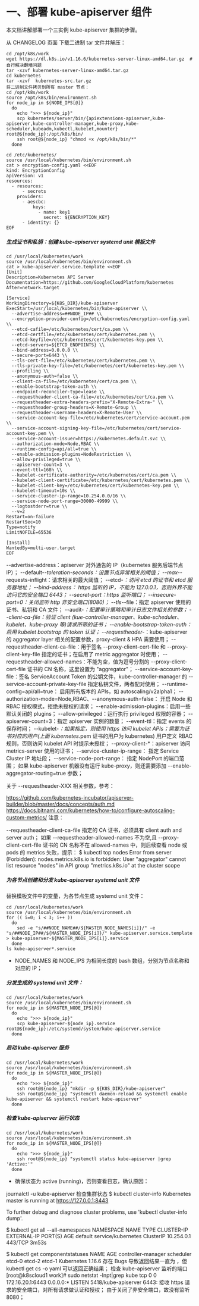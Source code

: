 #  一、部署 kube-apiserver 组件
本文档讲解部署一个三实例 kube-apiserver 集群的步骤。

从 CHANGELOG 页面 下载二进制 tar 文件并解压：
```
cd /opt/k8s/work
wget https://dl.k8s.io/v1.16.6/kubernetes-server-linux-amd64.tar.gz  # 自行解决翻墙问题
tar -xzvf kubernetes-server-linux-amd64.tar.gz
cd kubernetes
tar -xzvf  kubernetes-src.tar.gz
将二进制文件拷贝到所有 master 节点：
cd /opt/k8s/work
source /opt/k8s/bin/environment.sh
for node_ip in ${NODE_IPS[@]}
  do
    echo ">>> ${node_ip}"
    scp kubernetes/server/bin/{apiextensions-apiserver,kube-apiserver,kube-controller-manager,kube-proxy,kube-scheduler,kubeadm,kubectl,kubelet,mounter} root@${node_ip}:/opt/k8s/bin/
    ssh root@${node_ip} "chmod +x /opt/k8s/bin/*"
  done
```  

```
cd /etc/kubernetes/
source /usr/local/kubernetes/bin/environment.sh
cat > encryption-config.yaml <<EOF
kind: EncryptionConfig
apiVersion: v1
resources:
  - resources:
      - secrets
    providers:
      - aescbc:
          keys:
            - name: key1
              secret: ${ENCRYPTION_KEY}
      - identity: {}
EOF
```





##### 生成证书和私钥：创建 kube-apiserver systemd unit 模板文件

```
cd /usr/local/kubernetes/work
source /usr/local/kubernetes/bin/environment.sh
cat > kube-apiserver.service.template <<EOF
[Unit]
Description=Kubernetes API Server
Documentation=https://github.com/GoogleCloudPlatform/kubernetes
After=network.target

[Service]
WorkingDirectory=${K8S_DIR}/kube-apiserver
ExecStart=/usr/local/kubernetes/bin/kube-apiserver \\
  --advertise-address=##NODE_IP## \\
  --encryption-provider-config=/etc/kubernetes/encryption-config.yaml \\
  --etcd-cafile=/etc/kubernetes/cert/ca.pem \\
  --etcd-certfile=/etc/kubernetes/cert/kubernetes.pem \\
  --etcd-keyfile=/etc/kubernetes/cert/kubernetes-key.pem \\
  --etcd-servers=${ETCD_ENDPOINTS} \\
  --bind-address=0.0.0.0 \\
  --secure-port=6443 \\
  --tls-cert-file=/etc/kubernetes/cert/kubernetes.pem \\
  --tls-private-key-file=/etc/kubernetes/cert/kubernetes-key.pem \\
  --profiling \\
  --anonymous-auth=false \\
  --client-ca-file=/etc/kubernetes/cert/ca.pem \\
  --enable-bootstrap-token-auth \\
  --endpoint-reconciler-type=lease \\
  --requestheader-client-ca-file=/etc/kubernetes/cert/ca.pem \\
  --requestheader-extra-headers-prefix="X-Remote-Extra-" \\
  --requestheader-group-headers=X-Remote-Group \\
  --requestheader-username-headers=X-Remote-User \\
  --service-account-key-file=/etc/kubernetes/cert/service-account.pem \\
  --service-account-signing-key-file=/etc/kubernetes/cert/service-account-key.pem \\
  --service-account-issuer=https://kubernetes.default.svc \\
  --authorization-mode=Node,RBAC \\
  --runtime-config=api/all=true \\
  --enable-admission-plugins=NodeRestriction \\
  --allow-privileged=true \\
  --apiserver-count=3 \\
  --event-ttl=168h \\
  --kubelet-certificate-authority=/etc/kubernetes/cert/ca.pem \\
  --kubelet-client-certificate=/etc/kubernetes/cert/kubernetes.pem \\
  --kubelet-client-key=/etc/kubernetes/cert/kubernetes-key.pem \\
  --kubelet-timeout=10s \\
  --service-cluster-ip-range=10.254.0.0/16 \\
  --service-node-port-range=30000-49999 \\
  --logtostderr=true \\
  --v=2
Restart=on-failure
RestartSec=10
Type=notify
LimitNOFILE=65536

[Install]
WantedBy=multi-user.target
EOF
```
--advertise-address：apiserver 对外通告的 IP（kubernetes 服务后端节点 IP）；
--default-*-toleration-seconds：设置节点异常相关的阈值；
--max-*-requests-inflight：请求相关的最大阈值；
--etcd-*：访问 etcd 的证书和 etcd 服务器地址；
--bind-address： https 监听的 IP，不能为 127.0.0.1，否则外界不能访问它的安全端口 6443；
--secret-port：https 监听端口；
--insecure-port=0：关闭监听 http 非安全端口(8080)；
--tls-*-file：指定 apiserver 使用的证书、私钥和 CA 文件；
--audit-*：配置审计策略和审计日志文件相关的参数；
--client-ca-file：验证 client (kue-controller-manager、kube-scheduler、kubelet、kube-proxy 等)请求所带的证书；
--enable-bootstrap-token-auth：启用 kubelet bootstrap 的 token 认证；
--requestheader-*：kube-apiserver 的 aggregator layer 相关的配置参数，proxy-client & HPA 需要使用；
--requestheader-client-ca-file：用于签名 --proxy-client-cert-file 和 --proxy-client-key-file 指定的证书；在启用了 metric aggregator 时使用；
--requestheader-allowed-names：不能为空，值为逗号分割的 --proxy-client-cert-file 证书的 CN 名称，这里设置为 "aggregator"；
--service-account-key-file：签名 ServiceAccount Token 的公钥文件，kube-controller-manager 的 --service-account-private-key-file 指定私钥文件，两者配对使用；
--runtime-config=api/all=true： 启用所有版本的 APIs，如 autoscaling/v2alpha1；
--authorization-mode=Node,RBAC、--anonymous-auth=false： 开启 Node 和 RBAC 授权模式，拒绝未授权的请求；
--enable-admission-plugins：启用一些默认关闭的 plugins；
--allow-privileged：运行执行 privileged 权限的容器；
--apiserver-count=3：指定 apiserver 实例的数量；
--event-ttl：指定 events 的保存时间；
--kubelet-*：如果指定，则使用 https 访问 kubelet APIs；需要为证书对应的用户(上面 kubernetes*.pem 证书的用户为 kubernetes) 用户定义 RBAC 规则，否则访问 kubelet API 时提示未授权；
--proxy-client-*：apiserver 访问 metrics-server 使用的证书；
--service-cluster-ip-range： 指定 Service Cluster IP 地址段；
--service-node-port-range： 指定 NodePort 的端口范围；
如果 kube-apiserver 机器没有运行 kube-proxy，则还需要添加 --enable-aggregator-routing=true 参数；

关于 --requestheader-XXX 相关参数，参考：

https://github.com/kubernetes-incubator/apiserver-builder/blob/master/docs/concepts/auth.md
https://docs.bitnami.com/kubernetes/how-to/configure-autoscaling-custom-metrics/
注意：

--requestheader-client-ca-file 指定的 CA 证书，必须具有 client auth and server auth；
如果 --requestheader-allowed-names 不为空,且 --proxy-client-cert-file 证书的 CN 名称不在 allowed-names 中，则后续查看 node 或 pods 的 metrics 失败，提示：
$ kubectl top nodes
Error from server (Forbidden): nodes.metrics.k8s.io is forbidden: User "aggregator" cannot list resource "nodes" in API group "metrics.k8s.io" at the cluster scope


##### 为各节点创建和分发 kube-apiserver systemd unit 文件
替换模板文件中的变量，为各节点生成 systemd unit 文件：
```
cd /usr/local/kubernetes/work
source /usr/local/kubernetes/bin/environment.sh
for (( i=0; i < 3; i++ ))
  do
    sed -e "s/##NODE_NAME##/${MASTER_NODE_NAMES[i]}/" -e "s/##NODE_IP##/${MASTER_NODE_IPS[i]}/" kube-apiserver.service.template > kube-apiserver-${MASTER_NODE_IPS[i]}.service 
  done
ls kube-apiserver*.service
```
- NODE_NAMES 和 NODE_IPS 为相同长度的 bash 数组，分别为节点名称和对应的 IP；
##### 分发生成的 systemd unit 文件：
```
cd /usr/local/kubernetes/work
source /usr/local/kubernetes/bin/environment.sh
for node_ip in ${MASTER_NODE_IPS[@]}
  do
    echo ">>> ${node_ip}"
    scp kube-apiserver-${node_ip}.service root@${node_ip}:/etc/systemd/system/kube-apiserver.service
  done
```
##### 启动 kube-apiserver 服务
```
cd /usr/local/kubernetes/work
source /usr/local/kubernetes/bin/environment.sh
for node_ip in ${MASTER_NODE_IPS[@]}
  do
    echo ">>> ${node_ip}"
    ssh root@${node_ip} "mkdir -p ${K8S_DIR}/kube-apiserver"
    ssh root@${node_ip} "systemctl daemon-reload && systemctl enable kube-apiserver && systemctl restart kube-apiserver"
  done
```
##### 检查 kube-apiserver 运行状态
```
cd /usr/local/kubernetes/work
source /usr/local/kubernetes/bin/environment.sh
for node_ip in ${MASTER_NODE_IPS[@]}
  do
    echo ">>> ${node_ip}"
    ssh root@${node_ip} "systemctl status kube-apiserver |grep 'Active:'"
  done
```
- 确保状态为 active (running)，否则查看日志，确认原因：

journalctl -u kube-apiserver
检查集群状态
$ kubectl cluster-info
Kubernetes master is running at https://127.0.0.1:8443

To further debug and diagnose cluster problems, use 'kubectl cluster-info dump'.

$ kubectl get all --all-namespaces
NAMESPACE   NAME                 TYPE        CLUSTER-IP   EXTERNAL-IP   PORT(S)   AGE
default     service/kubernetes   ClusterIP   10.254.0.1   <none>        443/TCP   3m53s

$ kubectl get componentstatuses
NAME                 AGE
controller-manager   <unknown>
scheduler            <unknown>
etcd-0               <unknown>
etcd-2               <unknown>
etcd-1               <unknown>
Kubernetes 1.16.6 存在 Bugs 导致返回结果一直为 <unknown>，但 kubectl get cs -o yaml 可以返回正确结果；
检查 kube-apiserver 监听的端口
[root@k8scloud1 work]# sudo netstat -lnpt|grep kube
tcp        0      0 172.16.20.1:6443      0.0.0.0:*               LISTEN      5418/kube-apiserver 
6443: 接收 https 请求的安全端口，对所有请求做认证和授权；
由于关闭了非安全端口，故没有监听 8080；

```

```

```

```
